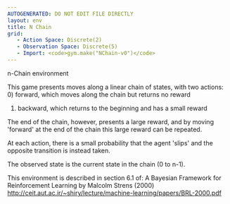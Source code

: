 ```yaml
---
AUTOGENERATED: DO NOT EDIT FILE DIRECTLY
layout: env
title: N Chain
grid:
   - Action Space: Discrete(2)
   - Observation Space: Discrete(5)
   - Import: <code>gym.make("NChain-v0")</code>
---
```

n-Chain environment

This game presents moves along a linear chain of states, with two actions:
 0) forward, which moves along the chain but returns no reward
 1) backward, which returns to the beginning and has a small reward

The end of the chain, however, presents a large reward, and by moving
'forward' at the end of the chain this large reward can be repeated.

At each action, there is a small probability that the agent 'slips' and the
opposite transition is instead taken.

The observed state is the current state in the chain (0 to n-1).

This environment is described in section 6.1 of:
A Bayesian Framework for Reinforcement Learning by Malcolm Strens (2000)
http://ceit.aut.ac.ir/~shiry/lecture/machine-learning/papers/BRL-2000.pdf